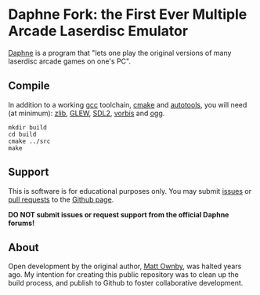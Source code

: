 # Daphne Fork: the First Ever Multiple Arcade Laserdisc Emulator

[Daphne] is a program that "lets one play the original versions of many
laserdisc arcade games on one's PC".

## Compile

In addition to a working [gcc] toolchain, [cmake] and [autotools], you will need
(at minimum): [zlib], [GLEW], [SDL2], [vorbis] and [ogg].

    mkdir build
    cd build
    cmake ../src
    make

## Support

This is software is for educational purposes only. You may submit
[issues] or [pull requests] to the [Github page].

**DO NOT submit issues or request support from the official Daphne forums!**

## About

Open development by the original author, [Matt Ownby][CUS], was halted years ago.
My intention for creating this public repository was to clean up the build
process, and publish to Github to foster collaborative development.

[Github page]: https://github.com/zaplabs/daphne
[issues]: https://github.com/zaplabs/daphne/issues
[pull requests]: https://github.com/zaplabs/daphne/pulls
[Daphne]: http://www.daphne-emu.com
[CUS]: http://www.daphne-emu.com/site3/statement.php
[gcc]: https://gcc.gnu.org/
[zlib]: http://www.zlib.net/
[libmpeg2]: http://libmpeg2.sourceforge.net/
[SDL2]: https://www.libsdl.org/download-2.0.php
[SDL_Image]: https://www.libsdl.org/projects/SDL_image/
[SDL_Mixer]: https://www.libsdl.org/projects/SDL_mixer/
[SDL_ttf]: https://www.libsdl.org/projects/SDL_ttf/
[GLEW]: http://glew.sourceforge.net/
[ogg]: https://en.wikipedia.org/wiki/Ogg
[vorbis]: https://en.wikipedia.org/wiki/Vorbis
[cmake]: https://cmake.org
[autotools]: https://en.wikipedia.org/wiki/GNU_Build_System
